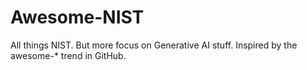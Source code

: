 # Awesome-NIST
All things NIST. But more focus on Generative AI stuff. Inspired by the awesome-* trend in GitHub. 
